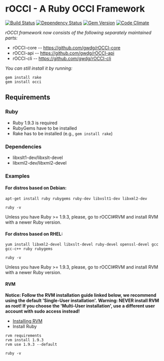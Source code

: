 rOCCI - A Ruby OCCI Framework
=================================

[![Build Status](https://secure.travis-ci.org/gwdg/rOCCI.png)](http://travis-ci.org/gwdg/rOCCI)
[![Dependency Status](https://gemnasium.com/gwdg/rOCCI.png)](https://gemnasium.com/gwdg/rOCCI)
[![Gem Version](https://fury-badge.herokuapp.com/rb/occi.png)](https://badge.fury.io/rb/occi)
[![Code Climate](https://codeclimate.com/github/gwdg/rOCCI.png)](https://codeclimate.com/github/gwdg/rOCCI)

_rOCCI framework now consists of the following separately maintained parts:_
* rOCCI-core -- https://github.com/gwdg/rOCCI-core
* rOCCI-api  -- https://github.com/gwdg/rOCCI-api
* rOCCI-cli  -- https://github.com/gwdg/rOCCI-cli

_You can still install it by running:_
~~~
gem install rake
gem install occi
~~~

Requirements
------------

### Ruby
* Ruby 1.9.3 is required
* RubyGems have to be installed
* Rake has to be installed (e.g., `gem install rake`)

### Dependencies
* libxslt1-dev/libxslt-devel
* libxml2-dev/libxml2-devel

### Examples
#### For distros based on Debian:
~~~
apt-get install ruby rubygems ruby-dev libxslt1-dev libxml2-dev
~~~
~~~
ruby -v
~~~

Unless you have Ruby >= 1.9.3, please, go to rOCCI#RVM and install RVM with a newer Ruby version.

#### For distros based on RHEL:
~~~
yum install libxml2-devel libxslt-devel ruby-devel openssl-devel gcc gcc-c++ ruby rubygems
~~~
~~~
ruby -v
~~~

Unless you have Ruby >= 1.9.3, please, go to rOCCI#RVM and install RVM with a newer Ruby version.

#### RVM
**Notice: Follow the RVM installation guide linked below, we recommend using the default 'Single-User installation'.**
**Warning: NEVER install RVM as root! If you choose the 'Multi-User installation', use a different user account with sudo access instead!**

* [Installing RVM](https://rvm.io/rvm/install#explained)
* Install Ruby
~~~
rvm requirements
rvm install 1.9.3
rvm use 1.9.3 --default
~~~
~~~
ruby -v
~~~
